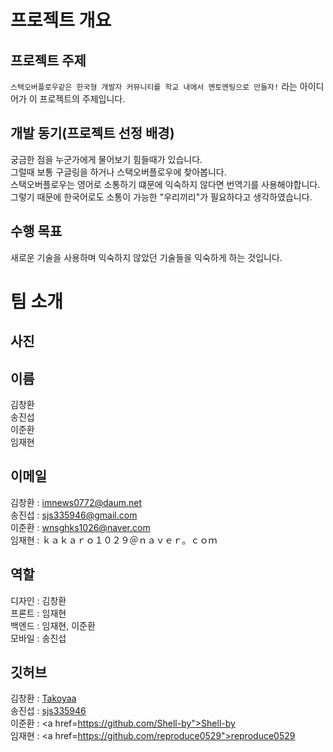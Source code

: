 # 프로젝트 개요

## 프로젝트 주제
``스택오버플로우같은 한국형 개발자 커뮤니티를 학교 내에서 멘토멘팅으로 만들자!`` 라는 아이디어가 이 프로젝트의 주제입니다.

## 개발 동기(프로젝트 선정 배경)
궁금한 점을 누군가에게 물어보기 힘들때가 있습니다.<br>
그럴때 보통 구글링을 하거나 스택오버플로우에 찾아봅니다.<br>
스택오버플로우는 영어로 소통하기 떄문에 익숙하지 않다면 번역기를 사용해야합니다.<br>
그렇기 때문에 한국어로도 소통이 가능한 "우리끼리"가 필요하다고 생각하였습니다.

## 수행 목표
새로운 기술을 사용하며 익숙하지 않았던 기술들을 익숙하게 하는 것입니다.<br>

# 팀 소개

## 사진

## 이름
김창환<br>
송진섭<br>
이준환<br>
임재현

## 이메일
김창환 : imnews0772@daum.net<br>
송진섭 : sjs335946@gmail.com<br>
이준환 : wnsghks1026@naver.com<br>
임재현 : ｋａｋａｒｏ１０２９＠ｎａｖｅｒ。ｃｏｍ
## 역할
디자인 : 김창환 <br>
프론트 : 임재현 <br>
백엔드 : 임재현, 이준환 <br>
모바일 : 송진섭<br>

## 깃허브
김창환 : <a href="https://github.com/Takoyaa">Takoyaa</a><br>
송진섭 : <a href="https://github.com/sjs335946">sjs335946</a><br>
이준환 : <a href=https://github.com/Shell-by">Shell-by</a><br>
임재현 : <a href=https://github.com/reproduce0529">reproduce0529</a><br>

